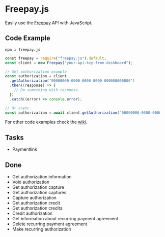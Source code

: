 # Freepay.js

Easily use the [Freepay](https://freepay.dk) API with JavaScript.

## Code Example

```
npm i freepay.js
```

```js
const freepay = require("freepay.js").default;
const client = new Freepay("your-api-key-from-dashboard");

// Get authorization example
const authorization = client
  .getAuthorization("00000000-0000-0000-0000-000000000000")
  .then((response) => {
    // Do something with response.
  })
  .catch((error) => console.error);

// Or async
const authorization = await client.getAuthorization("00000000-0000-0000-0000-000000000000");
```

For other code examples check the [wiki](https://github.com/n0ahk/freepay-js/blob/main/WIKI.md).

## Tasks

- Paymentlink

## Done

- Get authorization information
- Void authorization
- Get authorization capture
- Get authorization captures
- Capture authorization
- Get authorization credit
- Get authorization credits
- Credit authorization
- Get information about recurring payment agreement
- Delete recurring payment agreement
- Make recurring authorization
